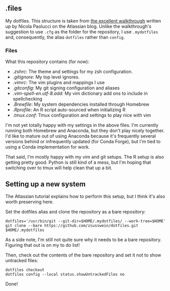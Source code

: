 ## .files
My dotfiles. This structure is taken from [the excellent
walkthrough](https://www.atlassian.com/git/tutorials/dotfiles) written 
up by Nicola Paolucci on the Atlassian blog. Unlike the walkthrough's
suggestion to use `.cfg` as the folder for the repository, I use 
`.mydotfiles` and, consequently, the alias `dotfiles` rather than `config`.

### Files

What this repository contains (for now):

- *.zshrc*: The theme and settings for my zsh configuration.
- *.gitignore*: My top level ignores.
- *.vimrc*: The vim plugins and mappings I use
- *.gitconfig*: My git signing configuration and aliases
- *.vim-spell-en.utf-8.add*: My vim dictionary add ons to include in
  spellchecking
- *.Brewfile*: My system dependencies installed through Homebrew
- *.Rprofile*: An R script auto-sourced when initializing R
- *.tmux.conf*: Tmux configuration and settings to play nice with vim

I'm not yet totally happy with my settings in the above files. I'm currently 
running both Homebrew and Anaconda, but they don't play nicely together. I'd 
like to mature out of using Anaconda because it's frequently several versions 
behind or infrequently updated (for Conda Forge), but I'm tied to using 
a Conda implementation for work. 

That said, I'm mostly happy with my vim and git setups. The R setup is also getting
pretty good. Python is still kind of a mess, but I'm hoping that switching over to
tmux will help clean that up a bit.

## Setting up a new system

The Atlassian tutorial explains how to perform this setup, but I think it's 
also worth preserving here. 

Set the dotfiles alias and clone the repository as a bare repository:
```
dotfiles='/usr/bin/git --git-dir=$HOME/.mydotfiles/ --work-tree=$HOME'
git clone --bare https://github.com/zsusswein/dotfiles.git $HOME/.mydotfiles
```

As a side note, I'm still not quite sure why it needs to be a bare repository.  
Figuring that out is on my to do list!

Then, check out the contents of the bare repository and set it not to show 
untracked files:
```
dotfiles checkout
dotfiles config --local status.showUntrackedFiles no
```
Done!
